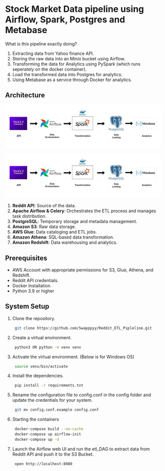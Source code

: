 # Stock Market Data pipeline using Airflow, Spark, Postgres and Metabase

What is this pipeline exactly doing?

1. Extracting data from Yahoo finance API.
2. Storing the raw data into an Minio bucket using Airflow.
3. Transforming the data for Analytics using PySpark (which runs seperately on the docker container).
4. Load the transformed data into Postgres for analytics.
5. Using Metabase as a service through Docker for analytics.

## Architecture
![Architecture](stock-market-data-pipeline.jpg)

![stock-market-data-pipeline.jpg](stock-market-data-pipeline.jpg)
1. **Reddit API**: Source of the data.
2. **Apache Airflow & Celery**: Orchestrates the ETL process and manages task distribution.
3. **PostgreSQL**: Temporary storage and metadata management.
4. **Amazon S3**: Raw data storage.
5. **AWS Glue**: Data cataloging and ETL jobs.
6. **Amazon Athena**: SQL-based data transformation.
7. **Amazon Redshift**: Data warehousing and analytics.

## Prerequisites
- AWS Account with appropriate permissions for S3, Glue, Athena, and Redshift.
- Reddit API credentials.
- Docker Installation
- Python 3.9 or higher

## System Setup
1. Clone the repository.
   ```bash
    git clone https://github.com/Swapppyy/Reddit_ETL_Pipleline.git
   ```
2. Create a virtual environment.
   ```bash
    python3 OR python -m venv venv
   ```
3. Activate the virtual environment. (Below is for Windows OS)
   ```bash
    source venv/bin/activate
   ```
4. Install the dependencies.
   ```bash
    pip install -r requirements.txt
   ```
5. Rename the configuration file to config.conf in the config folder and update the credentials for your system.
   ```bash
    git mv config.conf.example config.conf
   ```
6. Starting the containers
   ```bash
    docker-compose build --no-cache
    docker-compose up airflow-init
    docker-compose up -d
   ```
7. Launch the Airflow web UI and run the etl_DAG to extract data from Reddit API and push it to the S3 Bucket.
   ```bash
    open http://localhost:8080
   ```
